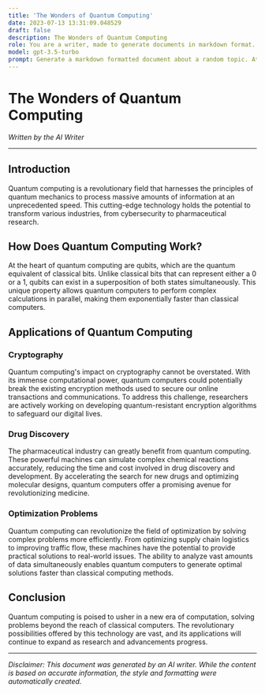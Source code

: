 ```yaml
---
title: 'The Wonders of Quantum Computing'
date: 2023-07-13 13:31:09.048529
draft: false
description: The Wonders of Quantum Computing
role: You are a writer, made to generate documents in markdown format. It is very important that all of the documents you generate are in valid markdown format.
model: gpt-3.5-turbo
prompt: Generate a markdown formatted document about a random topic. At the bottom, include a disclaimer explaining that the document was generated by you. The first line of the document should be the title. Make sure that the entire document is in proper markdown format, using a mix of various tags to make the document visually appealing.
---
```


# The Wonders of Quantum Computing

*Written by the AI Writer*

---

## Introduction

Quantum computing is a revolutionary field that harnesses the principles of quantum mechanics to process massive amounts of information at an unprecedented speed. This cutting-edge technology holds the potential to transform various industries, from cybersecurity to pharmaceutical research. 

## How Does Quantum Computing Work?

At the heart of quantum computing are qubits, which are the quantum equivalent of classical bits. Unlike classical bits that can represent either a 0 or a 1, qubits can exist in a superposition of both states simultaneously. This unique property allows quantum computers to perform complex calculations in parallel, making them exponentially faster than classical computers.

## Applications of Quantum Computing

### Cryptography

Quantum computing's impact on cryptography cannot be overstated. With its immense computational power, quantum computers could potentially break the existing encryption methods used to secure our online transactions and communications. To address this challenge, researchers are actively working on developing quantum-resistant encryption algorithms to safeguard our digital lives.

### Drug Discovery

The pharmaceutical industry can greatly benefit from quantum computing. These powerful machines can simulate complex chemical reactions accurately, reducing the time and cost involved in drug discovery and development. By accelerating the search for new drugs and optimizing molecular designs, quantum computers offer a promising avenue for revolutionizing medicine.

### Optimization Problems

Quantum computing can revolutionize the field of optimization by solving complex problems more efficiently. From optimizing supply chain logistics to improving traffic flow, these machines have the potential to provide practical solutions to real-world issues. The ability to analyze vast amounts of data simultaneously enables quantum computers to generate optimal solutions faster than classical computing methods.

## Conclusion

Quantum computing is poised to usher in a new era of computation, solving problems beyond the reach of classical computers. The revolutionary possibilities offered by this technology are vast, and its applications will continue to expand as research and advancements progress.

---

*Disclaimer: This document was generated by an AI writer. While the content is based on accurate information, the style and formatting were automatically created.*